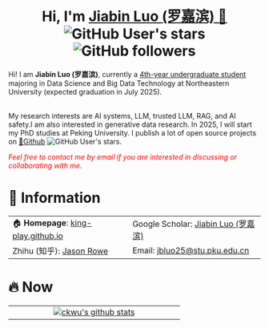 <h1 align="center">
  Hi, I'm <a href="https://king-play.github.io/" target="_blank">Jiabin Luo (罗嘉滨) 🦁</a> <br>
<!--	<a href="https://hits.seeyoufarm.com"><img src="https://hits.seeyoufarm.com/api/count/incr/badge.svg?url=https%3A%2F%2Fking-play.github.io&count_bg=%233FDBD2&title_bg=%233D62C7&icon=googlepodcasts.svg&icon_color=%23E9F742&title=Page+Viewers&edge_flat=false"/></a> -->
	<img alt="GitHub User's stars" src="https://img.shields.io/github/stars/King-play">
	<img alt="GitHub followers" src="https://img.shields.io/github/followers/King-play">
<br>
</h1>
Hi! I am <strong>Jiabin Luo (罗嘉滨)</strong>, currently a <u>4th-year undergraduate student</u> majoring in Data Science and Big Data Technology at Northeastern University (expected graduation in July 2025).<br><br>
<p>My research interests are AI systems, LLM, trusted LLM, RAG, and AI safety.I am also interested in generative data research. In 2025, I will start my PhD studies at Peking University. I publish a lot of open source projects on <a href="https://github.com/King-play">🔗Github</a>  <img alt="GitHub User's stars" src="https://img.shields.io/github/stars/king-play?style=flat-square">.</p>
<p><i style="color: red; display: inline;">Feel free to contact me by email if you are interested in discussing or collaborating with me.</i></p>



# 🌋 Information
<table width="100%">
  <tr>
    <td>🏠 <b>Homepage</b>: <a href="https://king-play.github.io/" target="_blank">king-play.github.io</a></td>
    <td>Google Scholar: <a href="https://scholar.google.com/citations?user=pXG_5hYAAAAJ&hl=en" target="_blank">Jiabin Luo (罗嘉滨)</a></td>
    
  </tr>
	
  <tr>
    <td>Zhihu (知乎): <a href="https://www.zhihu.com/people/4-92-83-33-21" target="_blank">Jason Rowe</a></td>
    <td>Email: <a href="mailto:jbluo25@stu.pku.edu.cn" target="_blank">jbluo25@stu.pku.edu.cn</a></td>
  </tr>
</table>


# 🔥 Now
<table style="width: 100%; border-collapse: collapse;">
  <tr>
    <td align="center" style="width: 52%;">
      <!-- GitHub Stats -->
      <a href="https://king-play.github.io/">
        <img src="https://github-readme-stats.vercel.app/api?username=King-play&show_icons=true&count_private=true" alt="ckwu's github stats" />
      </a>
    </td>
  </tr>
</table>
